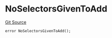 # NoSelectorsGivenToAdd
[Git Source](https://github.com/thrackle-io/tron/blob/5605c9510d83af8a1b2bbbbbe9ac058b9e276ba7/src/client/token/handler/diamond/HandlerDiamondLib.sol)


```solidity
error NoSelectorsGivenToAdd();
```

